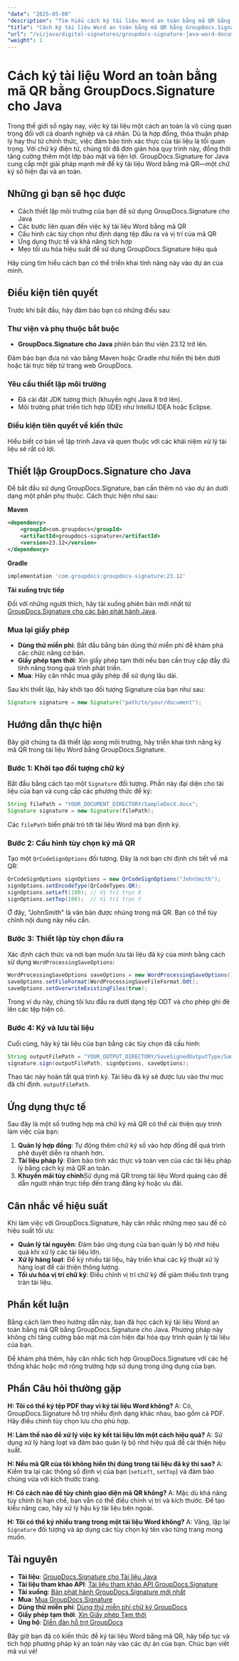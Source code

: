 ```yaml
---
"date": "2025-05-08"
"description": "Tìm hiểu cách ký tài liệu Word an toàn bằng mã QR bằng GroupDocs.Signature cho Java. Đơn giản hóa quy trình chữ ký số của bạn với hướng dẫn toàn diện này."
"title": "Cách ký tài liệu Word an toàn bằng mã QR bằng GroupDocs.Signature cho Java"
"url": "/vi/java/digital-signatures/groupdocs-signature-java-word-documents-qr-code/"
"weight": 1
---
```


# Cách ký tài liệu Word an toàn bằng mã QR bằng GroupDocs.Signature cho Java

Trong thế giới số ngày nay, việc ký tài liệu một cách an toàn là vô cùng quan trọng đối với cả doanh nghiệp và cá nhân. Dù là hợp đồng, thỏa thuận pháp lý hay thư từ chính thức, việc đảm bảo tính xác thực của tài liệu là tối quan trọng. Với chữ ký điện tử, chúng tôi đã đơn giản hóa quy trình này, đồng thời tăng cường thêm một lớp bảo mật và tiện lợi. GroupDocs.Signature for Java cung cấp một giải pháp mạnh mẽ để ký tài liệu Word bằng mã QR—một chữ ký số hiện đại và an toàn.

## Những gì bạn sẽ học được

- Cách thiết lập môi trường của bạn để sử dụng GroupDocs.Signature cho Java
- Các bước liên quan đến việc ký tài liệu Word bằng mã QR
- Cấu hình các tùy chọn như định dạng tệp đầu ra và vị trí của mã QR
- Ứng dụng thực tế và khả năng tích hợp
- Mẹo tối ưu hóa hiệu suất để sử dụng GroupDocs.Signature hiệu quả

Hãy cùng tìm hiểu cách bạn có thể triển khai tính năng này vào dự án của mình.

## Điều kiện tiên quyết

Trước khi bắt đầu, hãy đảm bảo bạn có những điều sau:

### Thư viện và phụ thuộc bắt buộc

- **GroupDocs.Signature cho Java** phiên bản thư viện 23.12 trở lên.
  
Đảm bảo bạn đưa nó vào bằng Maven hoặc Gradle như hiển thị bên dưới hoặc tải trực tiếp từ trang web GroupDocs.

### Yêu cầu thiết lập môi trường

- Đã cài đặt JDK tương thích (khuyến nghị Java 8 trở lên).
- Môi trường phát triển tích hợp (IDE) như IntelliJ IDEA hoặc Eclipse.

### Điều kiện tiên quyết về kiến thức

Hiểu biết cơ bản về lập trình Java và quen thuộc với các khái niệm xử lý tài liệu sẽ rất có lợi.

## Thiết lập GroupDocs.Signature cho Java

Để bắt đầu sử dụng GroupDocs.Signature, bạn cần thêm nó vào dự án dưới dạng một phần phụ thuộc. Cách thực hiện như sau:

**Maven**

```xml
<dependency>
    <groupId>com.groupdocs</groupId>
    <artifactId>groupdocs-signature</artifactId>
    <version>23.12</version>
</dependency>
```

**Gradle**

```gradle
implementation 'com.groupdocs:groupdocs-signature:23.12'
```

**Tải xuống trực tiếp**

Đối với những người thích, hãy tải xuống phiên bản mới nhất từ [GroupDocs.Signature cho các bản phát hành Java](https://releases.groupdocs.com/signature/java/).

### Mua lại giấy phép

- **Dùng thử miễn phí**: Bắt đầu bằng bản dùng thử miễn phí để khám phá các chức năng cơ bản.
- **Giấy phép tạm thời**: Xin giấy phép tạm thời nếu bạn cần truy cập đầy đủ tính năng trong quá trình phát triển.
- **Mua**: Hãy cân nhắc mua giấy phép để sử dụng lâu dài.

Sau khi thiết lập, hãy khởi tạo đối tượng Signature của bạn như sau:

```java
Signature signature = new Signature("path/to/your/document");
```

## Hướng dẫn thực hiện

Bây giờ chúng ta đã thiết lập xong môi trường, hãy triển khai tính năng ký mã QR trong tài liệu Word bằng GroupDocs.Signature.

### Bước 1: Khởi tạo đối tượng chữ ký

Bắt đầu bằng cách tạo một `Signature` đối tượng. Phần này đại diện cho tài liệu của bạn và cung cấp các phương thức để ký:

```java
String filePath = "YOUR_DOCUMENT_DIRECTORY/SampleDocX.docx";
Signature signature = new Signature(filePath);
```

Các `filePath` biến phải trỏ tới tài liệu Word mà bạn định ký.

### Bước 2: Cấu hình tùy chọn ký mã QR

Tạo một `QrCodeSignOptions` đối tượng. Đây là nơi bạn chỉ định chi tiết về mã QR:

```java
QrCodeSignOptions signOptions = new QrCodeSignOptions("JohnSmith");
signOptions.setEncodeType(QrCodeTypes.QR);
signOptions.setLeft(100); // Vị trí trục X
signOptions.setTop(100);  // Vị trí trục Y
```

Ở đây, "JohnSmith" là văn bản được nhúng trong mã QR. Bạn có thể tùy chỉnh nội dung này nếu cần.

### Bước 3: Thiết lập tùy chọn đầu ra

Xác định cách thức và nơi bạn muốn lưu tài liệu đã ký của mình bằng cách sử dụng `WordProcessingSaveOptions`:

```java
WordProcessingSaveOptions saveOptions = new WordProcessingSaveOptions();
saveOptions.setFileFormat(WordProcessingSaveFileFormat.Odt);
saveOptions.setOverwriteExistingFiles(true);
```

Trong ví dụ này, chúng tôi lưu đầu ra dưới dạng tệp ODT và cho phép ghi đè lên các tệp hiện có.

### Bước 4: Ký và lưu tài liệu

Cuối cùng, hãy ký tài liệu của bạn bằng các tùy chọn đã cấu hình:

```java
String outputFilePath = "YOUR_OUTPUT_DIRECTORY/SaveSignedOutputType/SampleDocX.odt";
signature.sign(outputFilePath, signOptions, saveOptions);
```

Thao tác này hoàn tất quá trình ký. Tài liệu đã ký sẽ được lưu vào thư mục đã chỉ định. `outputFilePath`.

## Ứng dụng thực tế

Sau đây là một số trường hợp mà chữ ký mã QR có thể cải thiện quy trình làm việc của bạn:

1. **Quản lý hợp đồng**: Tự động thêm chữ ký số vào hợp đồng để quá trình phê duyệt diễn ra nhanh hơn.
2. **Tài liệu pháp lý**: Đảm bảo tính xác thực và toàn vẹn của các tài liệu pháp lý bằng cách ký mã QR an toàn.
3. **Khuyến mãi tùy chỉnh**Sử dụng mã QR trong tài liệu Word quảng cáo để dẫn người nhận trực tiếp đến trang đăng ký hoặc ưu đãi.

## Cân nhắc về hiệu suất

Khi làm việc với GroupDocs.Signature, hãy cân nhắc những mẹo sau để có hiệu suất tối ưu:

- **Quản lý tài nguyên**: Đảm bảo ứng dụng của bạn quản lý bộ nhớ hiệu quả khi xử lý các tài liệu lớn.
- **Xử lý hàng loạt**: Để ký nhiều tài liệu, hãy triển khai các kỹ thuật xử lý hàng loạt để cải thiện thông lượng.
- **Tối ưu hóa vị trí chữ ký**: Điều chỉnh vị trí chữ ký để giảm thiểu tình trạng tràn tài liệu.

## Phần kết luận

Bằng cách làm theo hướng dẫn này, bạn đã học cách ký tài liệu Word an toàn bằng mã QR bằng GroupDocs.Signature cho Java. Phương pháp này không chỉ tăng cường bảo mật mà còn hiện đại hóa quy trình quản lý tài liệu của bạn. 

Để khám phá thêm, hãy cân nhắc tích hợp GroupDocs.Signature với các hệ thống khác hoặc mở rộng trường hợp sử dụng trong ứng dụng của bạn.

## Phần Câu hỏi thường gặp

**H: Tôi có thể ký tệp PDF thay vì ký tài liệu Word không?**
A: Có, GroupDocs.Signature hỗ trợ nhiều định dạng khác nhau, bao gồm cả PDF. Hãy điều chỉnh tùy chọn lưu cho phù hợp.

**H: Làm thế nào để xử lý việc ký kết tài liệu lớn một cách hiệu quả?**
A: Sử dụng xử lý hàng loạt và đảm bảo quản lý bộ nhớ hiệu quả để cải thiện hiệu suất.

**H: Nếu mã QR của tôi không hiển thị đúng trong tài liệu đã ký thì sao?**
A: Kiểm tra lại các thông số định vị của bạn (`setLeft`, `setTop`) và đảm bảo chúng vừa với kích thước trang.

**H: Có cách nào để tùy chỉnh giao diện mã QR không?**
A: Mặc dù khả năng tùy chỉnh bị hạn chế, bạn vẫn có thể điều chỉnh vị trí và kích thước. Để tạo kiểu nâng cao, hãy xử lý hậu kỳ tài liệu bên ngoài.

**H: Tôi có thể ký nhiều trang trong một tài liệu Word không?**
A: Vâng, lặp lại `Signature` đối tượng và áp dụng các tùy chọn ký tên vào từng trang mong muốn.

## Tài nguyên

- **Tài liệu**: [GroupDocs.Signature cho Tài liệu Java](https://docs.groupdocs.com/signature/java/)
- **Tài liệu tham khảo API**: [Tài liệu tham khảo API GroupDocs.Signature](https://reference.groupdocs.com/signature/java/)
- **Tải xuống**: [Bản phát hành GroupDocs.Signature mới nhất](https://releases.groupdocs.com/signature/java/)
- **Mua**: [Mua GroupDocs.Signature](https://purchase.groupdocs.com/buy)
- **Dùng thử miễn phí**: [Dùng thử miễn phí chữ ký GroupDocs](https://releases.groupdocs.com/signature/java/)
- **Giấy phép tạm thời**: [Xin Giấy phép Tạm thời](https://purchase.groupdocs.com/temporary-license/)
- **Ủng hộ**: [Diễn đàn hỗ trợ GroupDocs](https://forum.groupdocs.com/c/signature/)

Bây giờ bạn đã có kiến thức để ký tài liệu Word bằng mã QR, hãy tiếp tục và tích hợp phương pháp ký an toàn này vào các dự án của bạn. Chúc bạn viết mã vui vẻ!
